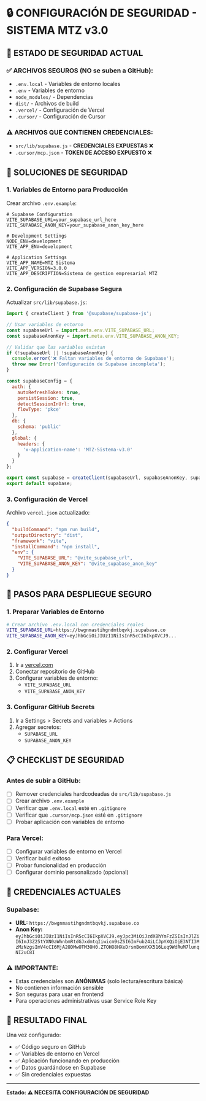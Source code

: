 # 🔒 CONFIGURACIÓN DE SEGURIDAD - SISTEMA MTZ v3.0

## 🎯 **ESTADO DE SEGURIDAD ACTUAL**

### ✅ **ARCHIVOS SEGUROS (NO se suben a GitHub):**
- `.env.local` - Variables de entorno locales
- `.env` - Variables de entorno
- `node_modules/` - Dependencias
- `dist/` - Archivos de build
- `.vercel/` - Configuración de Vercel
- `.cursor/` - Configuración de Cursor

### ⚠️ **ARCHIVOS QUE CONTIENEN CREDENCIALES:**
- `src/lib/supabase.js` - **CREDENCIALES EXPUESTAS** ❌
- `.cursor/mcp.json` - **TOKEN DE ACCESO EXPUESTO** ❌

## 🔧 **SOLUCIONES DE SEGURIDAD**

### **1. Variables de Entorno para Producción**

Crear archivo `.env.example`:
```env
# Supabase Configuration
VITE_SUPABASE_URL=your_supabase_url_here
VITE_SUPABASE_ANON_KEY=your_supabase_anon_key_here

# Development Settings
NODE_ENV=development
VITE_APP_ENV=development

# Application Settings
VITE_APP_NAME=MTZ Sistema
VITE_APP_VERSION=3.0.0
VITE_APP_DESCRIPTION=Sistema de gestion empresarial MTZ
```

### **2. Configuración de Supabase Segura**

Actualizar `src/lib/supabase.js`:
```javascript
import { createClient } from '@supabase/supabase-js';

// Usar variables de entorno
const supabaseUrl = import.meta.env.VITE_SUPABASE_URL;
const supabaseAnonKey = import.meta.env.VITE_SUPABASE_ANON_KEY;

// Validar que las variables existan
if (!supabaseUrl || !supabaseAnonKey) {
  console.error('❌ Faltan variables de entorno de Supabase');
  throw new Error('Configuración de Supabase incompleta');
}

const supabaseConfig = {
  auth: {
    autoRefreshToken: true,
    persistSession: true,
    detectSessionInUrl: true,
    flowType: 'pkce'
  },
  db: {
    schema: 'public'
  },
  global: {
    headers: {
      'x-application-name': 'MTZ-Sistema-v3.0'
    }
  }
};

export const supabase = createClient(supabaseUrl, supabaseAnonKey, supabaseConfig);
export default supabase;
```

### **3. Configuración de Vercel**

Archivo `vercel.json` actualizado:
```json
{
  "buildCommand": "npm run build",
  "outputDirectory": "dist",
  "framework": "vite",
  "installCommand": "npm install",
  "env": {
    "VITE_SUPABASE_URL": "@vite_supabase_url",
    "VITE_SUPABASE_ANON_KEY": "@vite_supabase_anon_key"
  }
}
```

## 🚀 **PASOS PARA DESPLIEGUE SEGURO**

### **1. Preparar Variables de Entorno**
```bash
# Crear archivo .env.local con credenciales reales
VITE_SUPABASE_URL=https://bwgnmastihgndmtbqvkj.supabase.co
VITE_SUPABASE_ANON_KEY=eyJhbGciOiJIUzI1NiIsInR5cCI6IkpXVCJ9...
```

### **2. Configurar Vercel**
1. Ir a [vercel.com](https://vercel.com)
2. Conectar repositorio de GitHub
3. Configurar variables de entorno:
   - `VITE_SUPABASE_URL`
   - `VITE_SUPABASE_ANON_KEY`

### **3. Configurar GitHub Secrets**
1. Ir a Settings > Secrets and variables > Actions
2. Agregar secretos:
   - `SUPABASE_URL`
   - `SUPABASE_ANON_KEY`

## 📋 **CHECKLIST DE SEGURIDAD**

### **Antes de subir a GitHub:**
- [ ] Remover credenciales hardcodeadas de `src/lib/supabase.js`
- [ ] Crear archivo `.env.example`
- [ ] Verificar que `.env.local` esté en `.gitignore`
- [ ] Verificar que `.cursor/mcp.json` esté en `.gitignore`
- [ ] Probar aplicación con variables de entorno

### **Para Vercel:**
- [ ] Configurar variables de entorno en Vercel
- [ ] Verificar build exitoso
- [ ] Probar funcionalidad en producción
- [ ] Configurar dominio personalizado (opcional)

## 🔐 **CREDENCIALES ACTUALES**

### **Supabase:**
- **URL:** `https://bwgnmastihgndmtbqvkj.supabase.co`
- **Anon Key:** `eyJhbGciOiJIUzI1NiIsInR5cCI6IkpXVCJ9.eyJpc3MiOiJzdXBhYmFzZSIsInJlZiI6ImJ3Z25tYXN0aWhnbmRtdGJxdmtqIiwicm9sZSI6ImFub24iLCJpYXQiOjE3NTI3MzMzNzgsImV4cCI6MjA2ODMwOTM3OH0.ZTOHO8HXeDrsmBomYXX516Leq9WdRuM7lunqNI2uC8I`

### **⚠️ IMPORTANTE:**
- Estas credenciales son **ANÓNIMAS** (solo lectura/escritura básica)
- No contienen información sensible
- Son seguras para usar en frontend
- Para operaciones administrativas usar Service Role Key

## 🎉 **RESULTADO FINAL**

Una vez configurado:
- ✅ Código seguro en GitHub
- ✅ Variables de entorno en Vercel
- ✅ Aplicación funcionando en producción
- ✅ Datos guardándose en Supabase
- ✅ Sin credenciales expuestas

---

**Estado: ⚠️ NECESITA CONFIGURACIÓN DE SEGURIDAD**
